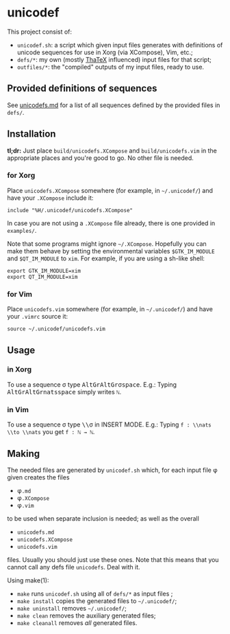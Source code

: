 # unicodef

This project consist of:

* `unicodef.sh`: a script which given input files generates with definitions of unicode sequences for use in Xorg (via XCompose), Vim, etc.;
* `defs/*`: my own (mostly [ThaTeX] influenced) input files for that script;
* `outfiles/*`: the "compiled" outputs of my input files, ready to use.


## Provided definitions of sequences

See [unicodefs.md] for a list of all sequences defined by the provided files in `defs/`.


## Installation

**tl;dr:** Just place `build/unicodefs.XCompose` and `build/unicodefs.vim` in the appropriate places and you're good to go.  No other file is needed.

### for Xorg
Place `unicodefs.XCompose` somewhere (for example, in `~/.unicodef/`) and have your `.XCompose` include it:
```
include "%H/.unicodef/unicodefs.XCompose"
```
In case you are not using a `.XCompose` file already, there is one provided in `examples/`.

Note that some programs might ignore `~/.XCompose`.  Hopefully you can make them behave by setting the environmental variables `$GTK_IM_MODULE` and `$QT_IM_MODULE` to `xim`.  For example, if you are using a sh-like shell:
```
export GTK_IM_MODULE=xim
export QT_IM_MODULE=xim
```

### for Vim
Place `unicodefs.vim` somewhere (for example, in `~/.unicodef/`) and have your `.vimrc` source it:
```
source ~/.unicodef/unicodefs.vim
```


## Usage

### in Xorg
To use a sequence σ type <kbd>AltGr</kbd><kbd>AltGr</kbd>σ<kbd>space</kbd>.
E.g.: Typing <kbd>AltGr</kbd><kbd>AltGr</kbd><kbd>n</kbd><kbd>a</kbd><kbd>t</kbd><kbd>s</kbd><kbd>space</kbd> simply writes `ℕ`.

### in Vim
To use a sequence σ type <kbd>\\</kbd><kbd>\\</kbd>σ in INSERT MODE.
E.g.: Typing `f : \\nats \\to \\nats` you get `f : ℕ → ℕ`.


## Making

The needed files are generated by `unicodef.sh` which, for each input file φ given creates the files

* φ`.md`
* φ`.XCompose`
* φ`.vim`

to be used when separate inclusion is needed; as well as the overall

* `unicodefs.md`
* `unicodefs.XCompose`
* `unicodefs.vim`

files.  Usually you should just use these ones.
Note that this means that you cannot call any defs file `unicodefs`.  Deal with it.

Using make(1):

* `make` runs `unicodef.sh` using all of `defs/*` as input files ;
* `make install` copies the generated files to `~/.unicodef/`;
* `make uninstall` removes `~/.unicodef/`;
* `make clean` removes the auxiliary generated files;
* `make cleanall` removes *all* generated files.


[defs]:         src/defs
[unicodefs.md]: outfiles/unicodefs.md
[ThaTeX]:       https://github.com/tsouanas/thatex

